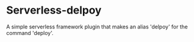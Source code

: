 # Serverless-delpoy

A simple serverless framework plugin that makes an alias 'delpoy' for the command 'deploy'.